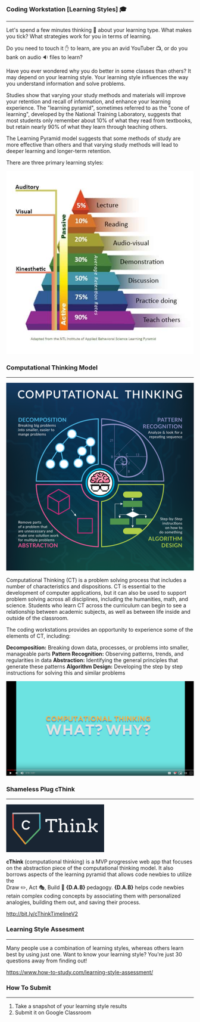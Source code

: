 ### Coding Workstation [Learning Styles] 🎓
____________________________________________________________________________________
Let's spend a few minutes thinking 💭 about your learning type. What makes you tick? What strategies work for you in terms of learning.

Do you need to touch it ✋ to learn, are you an avid YouTuber 📺, or do you bank on audio 🔉 files to learn?

Have you ever wondered why you do better in some classes than others? It may depend on your learning style. Your learning style influences the way you understand information and solve problems.

Studies show that varying your study methods and materials will improve your retention and recall of information, and enhance your learning experience. The "learning pyramid", sometimes referred to as the "cone of learning", developed by the National Training Laboratory, suggests that most students only remember about 10% of what they read from textbooks, but retain nearly 90% of what they learn through teaching others.

The Learning Pyramid model suggests that some methods of study are more effective than others and that varying study methods will lead to deeper learning and longer-term retention.

There are three primary learning styles:

![Learning Pyramid](img/learning-pyramid2.jpg)

### Computational Thinking Model
____________________________________________________________________________________
![Computational Thinking](img/ComputationalThinkingProductLogo.png)

Computational Thinking (CT) is a problem solving process that includes a number of characteristics and dispositions. CT is essential to the development of computer applications, but it can also be used to support problem solving across all disciplines, including the humanities, math, and science. Students who learn CT across the curriculum can begin to see a relationship between academic subjects, as well as between life inside and outside of the classroom.

The coding workstations provides an opportunity to experience some of the elements of CT, including:

**Decomposition:** Breaking down data, processes, or problems into smaller, manageable parts
**Pattern Recognition:** Observing patterns, trends, and regularities in data
**Abstraction:** Identifying the general principles that generate these patterns
**Algorithm Design:** Developing the step by step instructions for solving this and similar problems

[![Watch the video](img/computationalThinkingVid.png)](https://www.youtube.com/watch?v=mUXo-S7gzds)

### Shameless Plug cThink
____________________________________________________________________________________
![cThink](img/cThink.png)

**cThink** (computational thinking) is a MVP progressive web app that focuses on the abstraction piece of the computational thinking model. It also borrows aspects of the learning pyramid that allows code newbies to utilize the <br/> Draw ✏️, Act 🎭, Build 🔧 **{D.A.B}** pedagogy. **{D.A.B}** helps code newbies retain complex coding concepts by associating them with personalized analogies, building them out, and saving their process.

http://bit.ly/cThinkTimelineV2

### Learning Style Assesment
____________________________________________________________________________________
Many people use a combination of learning styles, whereas others learn best by using just one. Want to know your learning style? You're just 30 questions away from finding out!

https://www.how-to-study.com/learning-style-assessment/

### How To Submit
____________________________________________________________________________________
1. Take a snapshot of your learning style results
2. Submit it on Google Classroom
